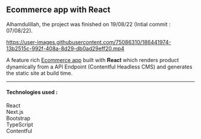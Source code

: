 ## Ecommerce app with React

Alhamdulillah, the project was finished on 19/08/22 (Intial commit : 07/08/22). 
<br />


https://user-images.githubusercontent.com/75086310/186441974-13b2515c-992f-408a-8d29-db0ad29eff20.mp4

A feature rich [Ecommerce app](https://ecommerce-elegant.vercel.app/) built with 𝐑𝐞𝐚𝐜𝐭 which renders product dynamically from a API Endpoint (Contentful Headless CMS) and generates the static site at build time.
<br />
___
#### Technologies used :
React <br />
Next.js <br />
Bootstrap <br />
TypeScript <br />
Contentful <br />


